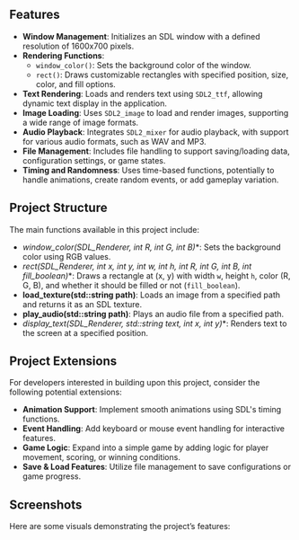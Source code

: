## Features

- **Window Management**: Initializes an SDL window with a defined resolution of 1600x700 pixels.
- **Rendering Functions**:
  - `window_color()`: Sets the background color of the window.
  - `rect()`: Draws customizable rectangles with specified position, size, color, and fill options.
- **Text Rendering**: Loads and renders text using `SDL2_ttf`, allowing dynamic text display in the application.
- **Image Loading**: Uses `SDL2_image` to load and render images, supporting a wide range of image formats.
- **Audio Playback**: Integrates `SDL2_mixer` for audio playback, with support for various audio formats, such as WAV and MP3.
- **File Management**: Includes file handling to support saving/loading data, configuration settings, or game states.
- **Timing and Randomness**: Uses time-based functions, potentially to handle animations, create random events, or add gameplay variation.

## Project Structure

The main functions available in this project include:

- **window_color(SDL_Renderer*, int R, int G, int B)**: Sets the background color using RGB values.
- **rect(SDL_Renderer*, int x, int y, int w, int h, int R, int G, int B, int fill_boolean)**: Draws a rectangle at (x, y) with width `w`, height `h`, color (R, G, B), and whether it should be filled or not (`fill_boolean`).
- **load_texture(std::string path)**: Loads an image from a specified path and returns it as an SDL texture.
- **play_audio(std::string path)**: Plays an audio file from a specified path.
- **display_text(SDL_Renderer*, std::string text, int x, int y)**: Renders text to the screen at a specified position.

## Project Extensions

For developers interested in building upon this project, consider the following potential extensions:

- **Animation Support**: Implement smooth animations using SDL's timing functions.
- **Event Handling**: Add keyboard or mouse event handling for interactive features.
- **Game Logic**: Expand into a simple game by adding logic for player movement, scoring, or winning conditions.
- **Save & Load Features**: Utilize file management to save configurations or game progress.


## Screenshots

Here are some visuals demonstrating the project’s features:

